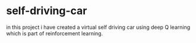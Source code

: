 # self-driving-car
in this project i have created a virtual self driving car using deep Q learning which is part of reinforcement learning.
